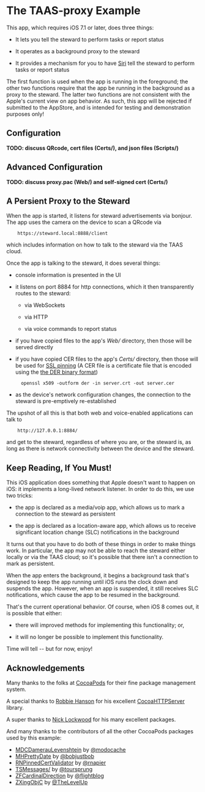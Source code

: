 The TAAS-proxy Example
======================

This app, which requires iOS 7.1 or later, does three things:

- It lets you tell the steward to perform tasks or report status

- It operates as a background proxy to the steward

- It provides a mechanism for you to have [Siri](http://en.wikipedia.org/wiki/Siri) tell the steward to perform tasks or report status

The first function is used when the app is running in the foreground;
the other two functions require that the app be running in the background as a proxy to the steward.
The latter two functions are not consistent with the Apple's current view on app behavior.
As such, this app will be rejected if submitted to the AppStore,
and is intended for testing and demonstration purposes only!


Configuration
-------------

**TODO: discuss QRcode, cert files (Certs/), and json files (Scripts/)**

Advanced Configuration
----------------------

**TODO: discuss proxy.pac (Web/) and self-signed cert (Certs/)**


A Persient Proxy to the Steward
-------------------------------

When the app is started,
it listens for steward advertisements via bonjour.
The app uses the camera on the device to scan a QRcode via

        https://steward.local:8888/client

which includes information on how to talk to the steward via the TAAS cloud.

Once the app is talking to the steward,
it does several things:

* console information is presented in the UI

* it listens on port 8884 for http connections, which it then transparently routes to the steward:

    * via WebSockets

    * via HTTP

    * via voice commands to report status

* if you have copied files to the app's _Web/_ directory, then those will be served directly

* if you have copied CER files to the app's _Certs/_ directory,
then those will be used for [SSL pinning](http://en.wikipedia.org/wiki/Transport_Layer_Security#Certificate_pinning)
(A CER file is a certificate file that is encoded using the
[the DER binary format](http://en.wikipedia.org/wiki/Distinguished_Encoding_Rules#DER_encoding))

        openssl x509 -outform der -in server.crt -out server.cer

* as the device's network configuration changes,
the connection to the steward is pre-emptively re-established

The upshot of all this is that both web and voice-enabled applications can talk to

        http://127.0.0.1:8884/

and get to the steward,
regardless of where you are,
or the steward is,
as long as there is network connectivity between the device and the steward.


Keep Reading, If You Must!
--------------------------
This iOS application does something that Apple doesn't want to happen on iOS:
it implements a long-lived network listener.
In order to do this, we use two tricks:

* the app is declared as a media/voip app,
which allows us to mark a connection to the steward as persistent

* the app is declared as a location-aware app,
which allows us to receive significant location change (SLC) notifications in the background

It turns out that you have to do both of these things in order to make things work.
In particular, the app may not be able to reach the steward either locally or via the TAAS cloud;
so it's possible that there isn't a connection to mark as persistent.

When the app enters the background,
it begins a background task that's designed to keep the app running until iOS runs the clock down and suspends the app.
However,
when an app is suspended,
it still receives SLC notifications,
which cause the app to be resumed in the background.

That's the current operational behavior.
Of course,
when iOS 8 comes out,
it is possible that either:

* there will improved methods for implementing this functionality; or,

* it will no longer be possible to implement this functionality.

Time will tell -- but for now, enjoy!


Acknowledgements
----------------
Many thanks to the folks at [CocoaPods](http://cocoapods.org) for their fine package management system.

A special thanks to [Robbie Hanson](https://github.com/robbiehanson) for his excellent [CocoaHTTPServer](https://github.com/robbiehanson/CocoaHTTPServer) library.

A super thanks to [Nick Lockwood](https://github.com/nicklockwood) for his many excellent packages.

And many thanks to the contributors of all the other CocoaPods packages used by this example:

* [MDCDamerauLevenshtein](https://github.com/modocache/MDCDamerauLevenshtein) by [@modocache](https://github.com/modocache)
* [MHPrettyDate](https://github.com/bobjustbob/MHPrettyDate) by [@bobjustbob](https://github.com/bobjustbob)
* [RNPinnedCertValidator](https://github.com/rnapier/RNPinnedCertValidator) by [@rnapier](https://github.com/rnapier)
* [TSMessages/](https://github.com/toursprung/TSMessages/) by [@toursprung](https://github.com/toursprung)
* [ZFCardinalDirection](https://github.com/flightblog/ZFCardinalDirection) by [@flightblog](https://github.com/flightblog)
* [ZXingObjC](https://github.com/TheLevelUp/ZXingObjC) by [@TheLevelUp](https://github.com/TheLevelUp)
